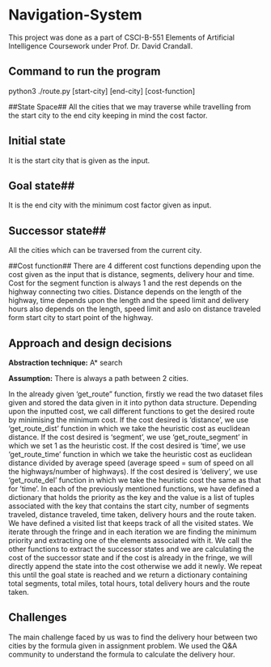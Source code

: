 # Navigation-System #

This project was done as a part of CSCI-B-551 Elements of Artificial Intelligence Coursework under Prof. Dr. David Crandall.

## Command to run the program ##

python3 ./route.py [start-city] [end-city] [cost-function]

##State Space## 
All the cities that we may traverse while travelling from the start city to the  end city keeping in mind the cost factor.

## Initial state ##
 It is the start city that is given as the input.

## Goal state## 
It is the end city with the minimum cost factor given as input.

## Successor state##
 All the cities which can be traversed from the current city.

##Cost function##
 There are 4 different cost functions depending upon the cost given as the input that is distance, segments, delivery hour and time. Cost for the segment function is always 1 and the rest depends on the highway connecting two cities. Distance depends on the length of the highway, time depends upon the length and the speed limit and delivery hours also depends on the length, speed limit and aslo on distance traveled form start city to start point of the highway.

## Approach and design decisions ##

**Abstraction technique:** A* search

**Assumption:** There is always a path between 2 cities.

In the already given ‘get_route” function, firstly we read the two dataset files given and stored the data  given in it into python data structure. Depending upon  the inputted cost, we call different functions to get the desired route by minimising the minimum cost. If the cost desired is ‘distance’, we use ‘get_route_dist’ function in which we take the heuristic cost as euclidean distance.  If the cost desired is ‘segment’, we use ‘get_route_segment’ in which we set 1 as the heuristic cost. If the cost desired is ‘time’, we use ‘get_route_time’ function in which we take the heuristic cost as euclidean distance divided by average speed (average speed = sum of speed on all the highways/number of highways). If the cost desired is ‘delivery’, we use ‘get_route_del’ function in which we take the heuristic cost the same as that for ’time’. In each of the previously mentioned functions,  we have defined a dictionary that holds the priority as the key and the value is a list of tuples associated with the key that contains the start city, number of segments traveled, distance traveled, time taken, delivery hours and the route taken. We have defined a visited list that keeps track of all the visited states. We iterate through the fringe and in each iteration we are finding the minimum priority and extracting one of the elements associated with it. We call the other functions to extract the successor states and we are calculating the cost of the successor state and if the cost is already in the fringe, we will directly append the state into the cost otherwise we add it newly. We repeat this until the goal state is reached and we return a dictionary containing total segments, total miles, total hours, total delivery hours and the route taken.

## Challenges ##

The main challenge faced by us was to find the delivery hour between two cities by the formula given in assignment problem. We used the Q&A community to understand the formula to calculate the delivery hour. 


